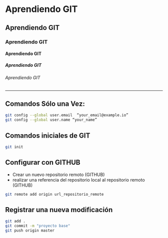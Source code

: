 # Aprendiendo GIT
## Aprendiendo GIT
### Aprendiendo GIT
#### Aprendiendo GIT
##### Aprendiendo GIT
###### Aprendiendo GIT
-----
## Comandos Sólo una Vez:
```bash
git config --global user.email  “your_email@example.io”
git config --global user.name “your_name”
```

## Comandos iniciales de GIT
```bash
git init
```
## Configurar con GITHUB
- Crear un nuevo repositorio remoto (GITHUB)
- realizar una referencia del repositorio local al repositorio remoto (GITHUB)
```bash
git remote add origin url_repositorio_remote
```
## Registrar una nueva modificación
```bash
git add .
git commit -m "proyecto base"
git push origin master
```
